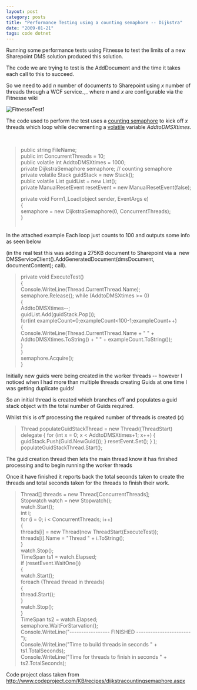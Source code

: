 ```yaml
---
layout: post
category: posts
title: "Performance Testing using a counting semaphore -- Dijkstra"
date: "2009-01-21"
tags: code dotnet
---
```


Running some performance tests using Fitnesse to test the limits of a new Sharepoint DMS solution produced this solution.

The code we are trying to test is the AddDocument and the time it takes each call to this to succeed.

So we need to add _n_ number of documents to Sharepoint using _x_ number of threads through a WCF service_,_ where _n_ and _x_ are configurable via the Fitnesse wiki

![FitnesseTest1](https://user-images.githubusercontent.com/662868/120909419-72a22880-c6a7-11eb-8507-38df2888b1d2.png)
 

The code used to perform the test uses a [counting semaphore](http://en.wikipedia.org/wiki/Semaphore_(programming) "http://en.wikipedia.org/wiki/Semaphore_(programming)") to kick off _x_ threads which loop while decrementing a [volatile](http://msdn.microsoft.com/en-us/library/x13ttww7(VS.71).aspx "http://msdn.microsoft.com/en-us/library/x13ttww7(VS.71).aspx") variable _AddtoDMSXtimes._

 

> public string FileName;  
> public int ConcurrentThreads = 10;  
> public volatile int AddtoDMSXtimes = 1000;  
> private DijkstraSemaphore semaphore; // counting semaphore  
> private volatile Stack<Guid> guidStack = new Stack<Guid>();  
> public volatile List<Guid> guidList = new List<Guid>();  
> private ManualResetEvent resetEvent = new ManualResetEvent(false);  
> 
> private void Form1\_Load(object sender, EventArgs e)  
> {  
> semaphore = new DijkstraSemaphore(0, ConcurrentThreads);  
> }  
 

In the attached example Each loop just counts to 100 and outputs some info as seen below 



(in the real test this was adding a 275KB document to Sharepoint via a  new DMSServiceClient().AddGeneratedDocument(dmsDocument, documentContent); call).



> private void ExecuteTest()  
> {  
> Console.WriteLine(Thread.CurrentThread.Name);  
> semaphore.Release(); while  (AddtoDMSXtimes >= 0)  
> {  
> AddtoDMSXtimes--;   
> guidList.Add(guidStack.Pop());  
>  for(int exampleCount=0;exampleCount<100-1;exampleCount++)  
> {  
> Console.WriteLine(Thread.CurrentThread.Name + "   " + AddtoDMSXtimes.ToString() + " " + exampleCount.ToString());      
> }  
> }   
> semaphore.Acquire();  
> }  
> 

Initially new guids were being created in the worker threads -- however I noticed when I had more than multiple threads creating Guids at one time I was getting duplicate guids!

So an initial thread is created which branches off and populates a guid stack object with the total number of Guids required.

Whilst this is off processing the required number of threads is created (_x_)
> 
> Thread populateGuidStackThread = new Thread((ThreadStart)
> delegate
> {
> for (int x = 0; x < AddtoDMSXtimes+1; x++)
> {
> guidStack.Push(Guid.NewGuid());
> }
> resetEvent.Set();
> }
> );
> populateGuidStackThread.Start();

The guid creation thread then lets the main thread know it has finished processing and to begin running the worker threads

Once it have finished it reports back the total seconds taken to create the threads and total seconds taken for the threads to finish their work.
> 
> 
> Thread\[\] threads = new Thread\[ConcurrentThreads\];  
> Stopwatch watch = new Stopwatch();  
> watch.Start();  
> int i;  
> for (i = 0; i < ConcurrentThreads; i++)  
> {  
> threads\[i\] = new Thread(new ThreadStart(ExecuteTest));  
> threads\[i\].Name = "Thread " + i.ToString();  
> }  
> watch.Stop();   
> TimeSpan ts1 = watch.Elapsed;  
> if (resetEvent.WaitOne())  
> {  
> watch.Start();  
> foreach (Thread thread in threads)  
> {  
> thread.Start();  
> }  
> watch.Stop();  
> }  
> TimeSpan ts2 = watch.Elapsed;  
> semaphore.WaitForStarvation();  
> Console.WriteLine("----------------- FINISHED -----------------------");  
> Console.WriteLine("Time to build threads in seconds " + ts1.TotalSeconds);  
> Console.WriteLine("Time for threads to finish in seconds " + ts2.TotalSeconds);

Code project class taken from http://www.codeproject.com/KB/recipes/dijkstracountingsemaphore.aspx


